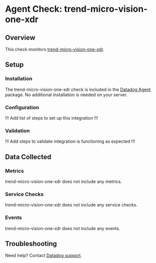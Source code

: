 # Agent Check: trend-micro-vision-one-xdr

## Overview

This check monitors [trend-micro-vision-one-xdr][1].

## Setup

### Installation

The trend-micro-vision-one-xdr check is included in the [Datadog Agent][2] package.
No additional installation is needed on your server.

### Configuration

!!! Add list of steps to set up this integration !!!

### Validation

!!! Add steps to validate integration is functioning as expected !!!

## Data Collected

### Metrics

trend-micro-vision-one-xdr does not include any metrics.

### Service Checks

trend-micro-vision-one-xdr does not include any service checks.

### Events

trend-micro-vision-one-xdr does not include any events.

## Troubleshooting

Need help? Contact [Datadog support][3].

[1]: **LINK_TO_INTEGRATION_SITE**
[2]: https://app.datadoghq.com/account/settings/agent/latest
[3]: https://docs.datadoghq.com/help/

